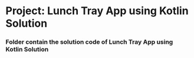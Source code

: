 # Project: Lunch Tray App using Kotlin Solution
### Folder contain the solution code of Lunch Tray App using Kotlin Solution
